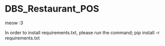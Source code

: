 # DBS_Restaurant_POS
meow :3

In order to install requirements.txt, please run the command;
pip install -r requirements.txt